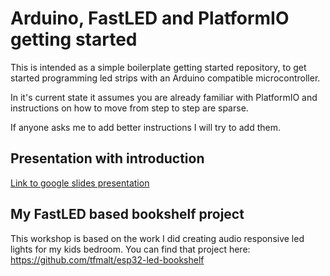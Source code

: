 # Arduino, FastLED and PlatformIO getting started

This is intended as a simple boilerplate getting started repository, to get started programming led strips with an Arduino compatible microcontroller.

In it's current state it assumes you are already familiar with PlatformIO and instructions on how to move from step to step are sparse.

If anyone asks me to add better instructions I will try to add them.

## Presentation with introduction
[Link to google slides presentation](https://docs.google.com/presentation/d/1cU5WcToWC7zj7Sz77gPVLk3L5N4CvxhgNMf8B2PHlRQ/edit)

## My FastLED based bookshelf project
This workshop is based on the work I did creating audio responsive led lights for my kids bedroom. You can find that project here:
https://github.com/tfmalt/esp32-led-bookshelf
